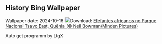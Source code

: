 ## History Bing Wallpaper
Wallpaper date: 2024-10-16
![](https://www.bing.com/th?id=OHR.ElephantTeacher_PT-BR6921941046_UHD.jpg&w=1000)Download: [Elefantes africanos no Parque Nacional Tsavo East, Quênia (© Neil Bowman/Minden Pictures)](https://www.bing.com/th?id=OHR.ElephantTeacher_PT-BR6921941046_UHD.jpg)

Auto get programm by LtgX
